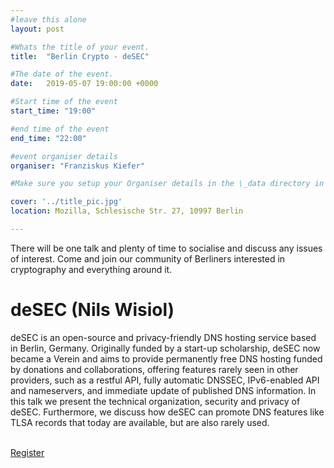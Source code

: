 ```yaml
---
#leave this alone
layout: post

#Whats the title of your event.
title:  "Berlin Crypto - deSEC"

#The date of the event. 
date:   2019-05-07 19:00:00 +0000

#Start time of the event
start_time: "19:00"

#end time of the event
end_time: "22:00"

#event organiser details
organiser: "Franziskus Kiefer"

#Make sure you setup your Organiser details in the \_data directory in the organisers.yml file

cover: '../title_pic.jpg'
location: Mozilla, Schlesische Str. 27, 10997 Berlin 

---
```


There will be one talk and plenty of time to socialise and discuss any issues of interest.
Come and join our community of Berliners interested in cryptography and everything around it.

# deSEC (Nils Wisiol)
deSEC is an open-source and privacy-friendly DNS hosting service based
in Berlin, Germany. Originally funded by a start-up scholarship, deSEC
now became a Verein and aims to provide permanently free DNS hosting
funded by donations and collaborations, offering features rarely seen in
other providers, such as a restful API, fully automatic DNSSEC,
IPv6-enabled API and nameservers, and immediate update of published DNS
information. In this talk we present the technical organization,
security and privacy of deSEC. Furthermore, we discuss how deSEC can
promote DNS features like TLSA records that today are available, but are
also rarely used.

<br/>
<a href='https://www.eventbrite.co.uk/e/berlin-crypto-desec-tickets-60865558524' class="button button-primary">Register</a>

